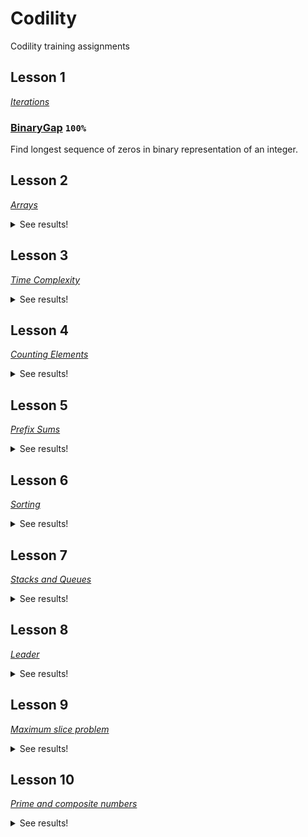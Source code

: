 # Codility
Codility training assignments

## Lesson 1
[_Iterations_](https://codility.com/media/train/Iterations.pdf)
### [BinaryGap](https://github.com/mm3l/Codility/tree/master/binarygap) `100%`
Find longest sequence of zeros in binary representation of an integer.
## Lesson 2
[_Arrays_](https://codility.com/media/train/0-Arrays.pdf)
<details>
  <summary>See results!</summary>

### [OddOccurrencesInArray](https://github.com/mm3l/Codility/tree/master/OddOccurrencesInArray) `100%` `Time Complexity: O(n)`
Find value that occurs in odd number of elements.
### [CyclicRotation](https://github.com/mm3l/Codility/tree/master/CyclicRotation) `100%` `Time Complexity: O(n)`
Rotate an array to the right by a given number of steps.
</details>

## Lesson 3
[_Time Complexity_](https://codility.com/media/train/1-TimeComplexity.pdf)
<details>
  <summary>See results!</summary>
  
### [FrogJmp](https://github.com/mm3l/Codility/tree/master/FrogJmp) `100` `Time Complexity: O(n)`
Count minimal number of jumps from position X to Y.
### [PermMissingElem](https://github.com/mm3l/Codility/tree/master/PermMissingElem) `100%` `Time Complexity: O(N) or O(N * log(N))`
Find the missing element in a given permutation.
### [TapeEquilibrium](https://github.com/mm3l/Codility/tree/master/TapeEquilibrium) `100%` `Time Complexity: O(N)`
Minimize the value |(A[0] + ... + A[P-1]) - (A[P] + ... + A[N-1])|.
</details>

## Lesson 4
[_Counting Elements_](https://codility.com/media/train/2-CountingElements.pdf)
<details>
  <summary>See results!</summary>

### [PermCheck](https://github.com/mm3l/Codility/tree/master/PermCheck) [`100%`](https://app.codility.com/demo/results/trainingQS748H-UHX/)
Check whether array A is a permutation.
### [FrogRiverOne](https://github.com/mm3l/Codility/tree/master/FrogRiverOne) [`100%`](https://app.codility.com/demo/results/training2GMRJV-7JF/)
Find the earliest time when a frog can jump to the other side of a river.
### [MaxCounters](https://github.com/mm3l/Codility/tree/master/MaxCounters) [`100%`](https://app.codility.com/demo/results/training2EJTVT-65B/)
Calculate the values of counters after applying all alternating operations: increase counter by 1; set value of all counters to current maximum.
### [MissingInteger](https://github.com/mm3l/Codility/tree/master/MissingInteger) [`100%`](https://app.codility.com/demo/results/trainingCQF52A-DQX/)
Find the smallest positive integer that does not occur in a given sequence.
</details>

## Lesson 5
[_Prefix Sums_](https://codility.com/media/train/3-PrefixSums.pdf)
<details>
  <summary>See results!</summary>

### [PassingCars](https://github.com/mm3l/Codility/tree/master/PassingCars) [`100%`](https://app.codility.com/demo/results/trainingUAQAF5-W67/)
Count the number of passing cars on the road.
### [GenomicRangeQuery](https://github.com/mm3l/Codility/tree/master/GenomicRangeQuery) [`100%`](https://app.codility.com/demo/results/trainingPJZJBC-QSS/)
Find the minimal nucleotide from a range of sequence DNA.
### [MinAvgTwoSlice](https://github.com/mm3l/Codility/tree/master/MinAvgTwoSlice) [`100%`](https://app.codility.com/demo/results/trainingAT6W7M-Q8A/)
Find the minimal average of any slice containing at least two elements.
### [CountDiv](https://github.com/mm3l/Codility/tree/master/CountDiv) [`100%`](https://app.codility.com/demo/results/trainingQAXAJQ-DP3/)
Compute number of integers divisible by k in range [a..b].
</details>

## Lesson 6
[_Sorting_](https://codility.com/media/train/4-Sorting.pdf)
<details>
  <summary>See results!</summary>

### [MaxProductOfThree](https://github.com/mm3l/Codility/tree/master/MaxProductOfThree) [`100%`](https://app.codility.com/demo/results/trainingS2PYFF-EY7/)
Maximize A[P] * A[Q] * A[R] for any triplet (P, Q, R).

### [Distinct](https://github.com/mm3l/Codility/tree/master/Distinct) [`100%`](https://app.codility.com/demo/results/trainingA5YUHE-YFX/)
Compute number of distinct values in an array.

### [Triangle](https://github.com/mm3l/Codility/tree/master/Triangle) [`100%`](https://app.codility.com/demo/results/trainingNZXQ8T-EMU/)
Determine whether a triangle can be built from a given set of edges.

### NumberOfDiscIntersections
Compute the number of intersections in a sequence of discs.

</details>

## Lesson 7
[_Stacks and Queues_](https://codility.com/media/train/5-Stacks.pdf)
<details>
  <summary>See results!</summary>

### [Brackets](https://github.com/mm3l/Codility/tree/master/Brackets) [`100%`](https://app.codility.com/demo/results/trainingAHQN7A-9YD/)
Determine whether a given string of parentheses (multiple types) is properly nested.

### [Fish](https://github.com/mm3l/Codility/tree/master/Fish) [`100%`](https://app.codility.com/demo/results/trainingWMXANE-M5T/)
N voracious fish are moving along a river. Calculate how many fish are alive.

### [Nesting](https://github.com/mm3l/Codility/tree/master/Nesting) [`100%`](https://app.codility.com/demo/results/trainingP553PK-MDH/)
Determine whether a given string of parentheses (single type) is properly nested.

### [StoneWall](https://github.com/mm3l/Codility/tree/master/StoneWall) [`100%`](https://app.codility.com/demo/results/trainingDACA6A-PWF/)
Cover "Manhattan skyline" using the minimum number of rectangles.

</details>

## Lesson 8
[_Leader_](https://codility.com/media/train/6-Leader.pdf)
<details>
  <summary>See results!</summary>

### [Dominator](https://github.com/mm3l/Codility/tree/master/Dominator) [`100%`](https://app.codility.com/demo/results/trainingF83KBC-SF2/) or [`100%`](https://app.codility.com/demo/results/trainingJDPNAK-93E/)
Find an index of an array such that its value occurs at more than half of indices in the array.

### [EquiLeader](https://github.com/mm3l/Codility/tree/master/EquiLeader) [`100%`](https://app.codility.com/demo/results/trainingX4Z4YF-CTS/)
Find the index S such that the leaders of the sequences A[0], A[1], ..., A[S] and A[S + 1], A[S + 2], ..., A[N - 1] are the same.

</details>

## Lesson 9
[_Maximum slice problem_](https://codility.com/media/train/7-MaxSlice.pdf)
<details>
  <summary>See results!</summary>

### [MaxProfit](https://github.com/mm3l/Codility/tree/master/MaxProfit) [`100%`](https://app.codility.com/demo/results/training9PUECU-48V/)
Given a log of stock prices compute the maximum possible earning.

### [MaxSliceSum](https://github.com/mm3l/Codility) [`100%`](https://app.codility.com/demo/results/trainingKRNAAM-5EP/)
Find a maximum sum of a compact subsequence of array elements.

### [MaxDoubleSliceSum](https://github.com/mm3l/Codility/tree/master/MaxDoubleSliceSum) [`100%`](https://app.codility.com/demo/results/trainingY9U7QQ-BGD/)
Find the maximal sum of any double slice.

</details>

## Lesson 10
[_Prime and composite numbers_](https://codility.com/media/train/8-PrimeNumbers.pdf)
<details>
  <summary>See results!</summary>

### [CountFactors](https://github.com/mm3l/Codility/tree/master/CountFactors) [`100%`](https://app.codility.com/demo/results/trainingUUXW82-GZZ/)
Count factors of given number n.

### MinPerimeterRectangle
Find the minimal perimeter of any rectangle whose area equals N.

### Peaks
Divide an array into the maximum number of same-sized blocks, each of which should contain an index P such that A[P - 1] < A[P] > A[P + 1].
Find the maximum number of flags that can be set on mountain peaks.

### Flags
Find the maximum number of flags that can be set on mountain peaks.

</details>
